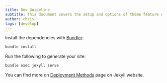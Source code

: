 ```yaml
---
title: Dev Guideline
subtitle: This document covers the setup and options of theme feature described in the doc title
author: chris
tags: [develop]
---
```


Install the dependencies with [Bundler](http://bundler.io/):

```bash
bundle install
```

Run the following to generate your site:
```bash
bundle exec jekyll serve
```

You can find more on [Deployment Methods](https://jekyllrb.com/docs/deployment-methods/) page on Jekyll website.